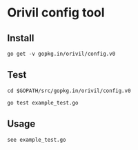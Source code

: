 # Orivil config tool

## Install

```
go get -v gopkg.in/orivil/config.v0
```

## Test

```
cd $GOPATH/src/gopkg.in/orivil/config.v0

go test example_test.go
```

## Usage

```
see example_test.go
```
